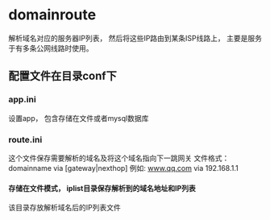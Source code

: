 # domainroute
解析域名对应的服务器IP列表， 然后将这些IP路由到某条ISP线路上， 主要是服务于有多条公网线路时使用。

## 配置文件在目录conf下
### app.ini
   设置app， 包含存储在文件或者mysql数据库
### route.ini
   这个文件保存需要解析的域名及将这个域名指向下一跳网关
   文件格式：
      domainname via [gateway|nexthop]
      例如:
          www.qq.com via 192.168.1.1

####  存储在文件模式，  iplist目录保存解析到的域名地址和IP列表
该目录存放解析域名后的IP列表文件
